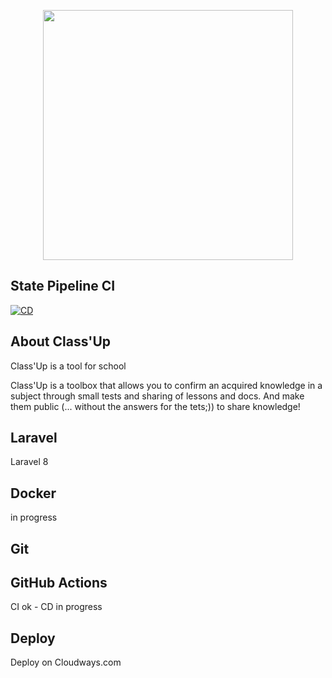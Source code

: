 <p align="center"><a href="https://classup.tech" target="_blank"><img src="images/classuplogo.PNG" width="400"></a></p>

## State Pipeline CI
[![CD](https://github.com/ClassUp-project/classup_new_classup/actions/workflows/main.yaml/badge.svg?branch=main)](https://github.com/ClassUp-project/classup_new_classup/actions/workflows/main.yaml)

## About Class'Up

Class'Up is a tool for school 

Class'Up is a toolbox that allows you to confirm an acquired knowledge in a subject through small tests and sharing of lessons and docs. And make them public (... without the answers for the tets;)) to share knowledge!

## Laravel
Laravel 8
## Docker
in progress

## Git

## GitHub Actions
CI ok - CD in progress
## Deploy
Deploy on Cloudways.com
